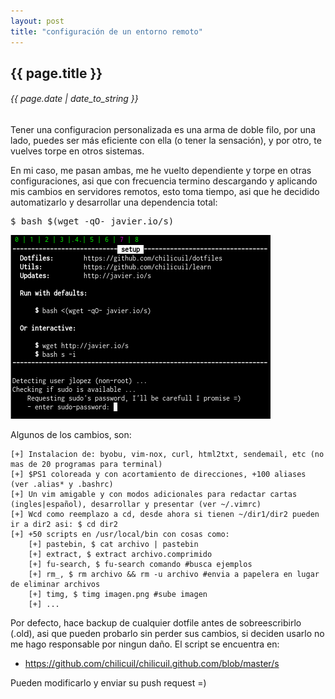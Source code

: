 ```yaml
---
layout: post
title: "configuración de un entorno remoto"
---
```


## {{ page.title }}
###### {{ page.date | date_to_string }}

Tener una configuracion personalizada es una arma de doble filo, por una lado, puedes ser más eficiente con ella (o tener la sensación), y por otro, te vuelves torpe en otros sistemas.

En mi caso, me pasan ambas, me he vuelto dependiente y torpe en otras configuraciones, asi que con frecuencia termino descargando y aplicando mis cambios en servidores remotos, esto toma tiempo, asi que he decidido automatizarlo y desarrollar una dependencia total:

<pre class="sh_sh">
$ bash $(wget -qO- javier.io/s)
</pre>

**[![](/assets/img/73.png)](/assets/img/73.png)**

Algunos de los cambios, son:

    [+] Instalacion de: byobu, vim-nox, curl, html2txt, sendemail, etc (no mas de 20 programas para terminal)
    [+] $PS1 coloreada y con acortamiento de direcciones, +100 aliases (ver .alias* y .bashrc)
    [+] Un vim amigable y con modos adicionales para redactar cartas (ingles|español), desarrollar y presentar (ver ~/.vimrc)
    [+] Wcd como reemplazo a cd, desde ahora si tienen ~/dir1/dir2 pueden ir a dir2 asi: $ cd dir2
    [+] +50 scripts en /usr/local/bin con cosas como:
        [+] pastebin, $ cat archivo | pastebin
        [+] extract, $ extract archivo.comprimido
        [+] fu-search, $ fu-search comando #busca ejemplos
        [+] rm_, $ rm archivo && rm -u archivo #envia a papelera en lugar de eliminar archivos
        [+] timg, $ timg imagen.png #sube imagen
        [+] ...

Por defecto, hace backup de cualquier dotfile antes de sobreescribirlo (.old), asi que pueden probarlo sin perder sus cambios, si deciden usarlo no me hago responsable por ningun daño. El script se encuentra en:

- https://github.com/chilicuil/chilicuil.github.com/blob/master/s

Pueden modificarlo y enviar su push request =)
